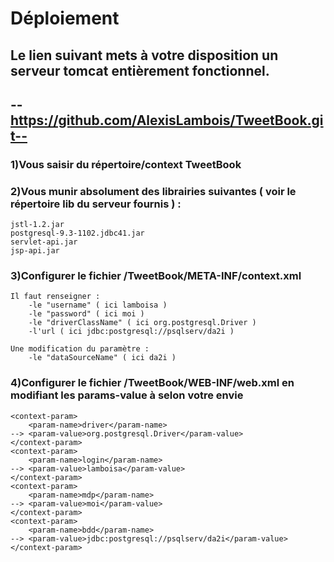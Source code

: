 # Déploiement
## Le lien suivant mets à votre disposition un serveur tomcat entièrement fonctionnel.
## --https://github.com/AlexisLambois/TweetBook.git--

### 1)Vous saisir du répertoire/context TweetBook

### 2)Vous munir absolument des librairies suivantes ( voir le répertoire lib du serveur fournis ) :
	jstl-1.2.jar
	postgresql-9.3-1102.jdbc41.jar
	servlet-api.jar
	jsp-api.jar

### 3)Configurer le fichier /TweetBook/META-INF/context.xml
	Il faut renseigner :
		-le "username" ( ici lamboisa )
		-le "password" ( ici moi )
		-le "driverClassName" ( ici org.postgresql.Driver )
		-l'url ( ici jdbc:postgresql://psqlserv/da2i )
	
	Une modification du paramètre :
		-le "dataSourceName" ( ici da2i ) 

### 4)Configurer le fichier /TweetBook/WEB-INF/web.xml en modifiant les params-value à selon votre envie
	<context-param>
		<param-name>driver</param-name>
	-->	<param-value>org.postgresql.Driver</param-value>
	</context-param>
	<context-param>
		<param-name>login</param-name>
	-->	<param-value>lamboisa</param-value>
	</context-param>
	<context-param>
		<param-name>mdp</param-name>
	-->	<param-value>moi</param-value>
	</context-param>
	<context-param>
		<param-name>bdd</param-name>
	-->	<param-value>jdbc:postgresql://psqlserv/da2i</param-value>
	</context-param>

